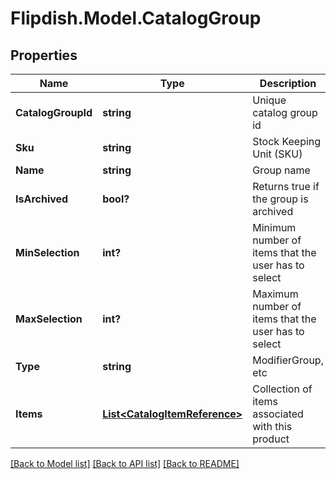 # Flipdish.Model.CatalogGroup
## Properties

Name | Type | Description | Notes
------------ | ------------- | ------------- | -------------
**CatalogGroupId** | **string** | Unique catalog group id | [optional] 
**Sku** | **string** | Stock Keeping Unit (SKU) | [optional] 
**Name** | **string** | Group name | [optional] 
**IsArchived** | **bool?** | Returns true if the group is archived | [optional] 
**MinSelection** | **int?** | Minimum number of items that the user has to select | [optional] 
**MaxSelection** | **int?** | Maximum number of items that the user has to select | [optional] 
**Type** | **string** | ModifierGroup, etc | [optional] 
**Items** | [**List&lt;CatalogItemReference&gt;**](CatalogItemReference.md) | Collection of items associated with this product | [optional] 

[[Back to Model list]](../README.md#documentation-for-models) [[Back to API list]](../README.md#documentation-for-api-endpoints) [[Back to README]](../README.md)

